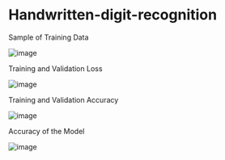 # Handwritten-digit-recognition

Sample of Training Data

![image](https://user-images.githubusercontent.com/57261484/229273030-f9e9e594-f0d6-4c46-a73a-4ac00da3fc4b.png)

Training and Validation Loss

![image](https://user-images.githubusercontent.com/57261484/229273058-ce75842f-9565-4c07-843f-71b8aa92b013.png)

Training and Validation Accuracy

![image](https://user-images.githubusercontent.com/57261484/229273062-7e692a24-513c-498f-bfaa-426a667cc367.png)

Accuracy of the Model

![image](https://user-images.githubusercontent.com/57261484/229273097-c47a260d-89a8-43f0-8138-942ebe499505.png)
